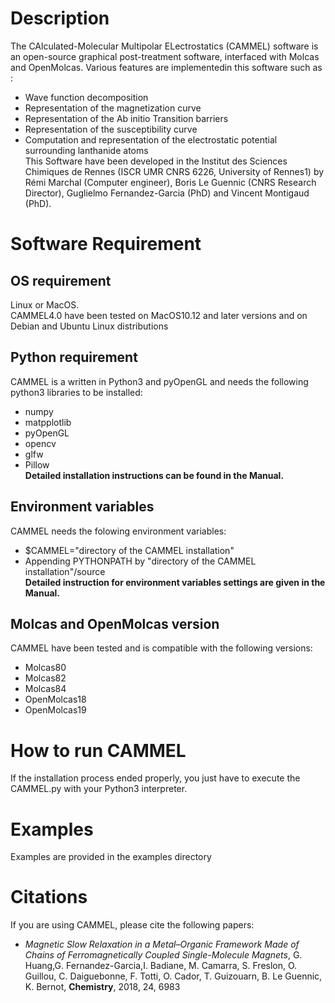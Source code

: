# Description
The CAlculated-Molecular Multipolar ELectrostatics (CAMMEL) software is an open-source graphical post-treatment software, interfaced with Molcas and OpenMolcas. Various features are implementedin this software such as :
- Wave function decomposition
- Representation of the magnetization curve
- Representation of the Ab initio Transition barriers
- Representation of the susceptibility curve
- Computation and representation of the electrostatic potential surrounding lanthanide atoms <br/>
This Software have been developed in the Institut des Sciences Chimiques de Rennes (ISCR UMR CNRS 6226, University of Rennes1) by Rémi Marchal (Computer engineer), Boris Le Guennic (CNRS Research Director), Guglielmo Fernandez-Garcia (PhD) and Vincent Montigaud (PhD).
# Software Requirement
## OS requirement
Linux or MacOS.</br>
CAMMEL4.0 have been tested on MacOS10.12 and later versions and on Debian and Ubuntu Linux distributions
## Python requirement
CAMMEL is a written in Python3 and pyOpenGL and needs the following python3 libraries to be installed:
- numpy
- matpplotlib
- pyOpenGL
- opencv
- glfw
- Pillow </br>
**Detailed installation instructions can be found in the Manual.**
## Environment variables
CAMMEL needs the folowing environment variables:
- $CAMMEL="directory of the CAMMEL installation"
- Appending PYTHONPATH by "directory of the CAMMEL installation"/source </br>
**Detailed instruction for environment variables settings are given in the Manual.**
## Molcas and OpenMolcas version
CAMMEL have been tested and is compatible with the following versions:
- Molcas80
- Molcas82
- Molcas84
- OpenMolcas18
- OpenMolcas19
# How to run CAMMEL
If the installation process ended properly, you just have to execute the CAMMEL.py with your Python3 interpreter.
# Examples
Examples are provided in the examples directory
# Citations
If you are using CAMMEL, please cite the following papers:
- *Magnetic Slow Relaxation in a Metal–Organic Framework Made of Chains of Ferromagnetically Coupled Single-Molecule Magnets*, G. Huang,G. Fernandez-Garcia,I. Badiane, M. Camarra, S. Freslon, O. Guillou, C. Daiguebonne, F. Totti, O. Cador, T. Guizouarn, B. Le Guennic, K. Bernot, **Chemistry**, 2018, 24, 6983

